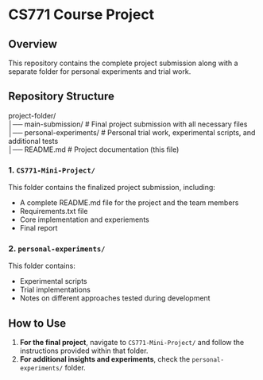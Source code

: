 # CS771 Course Project

## Overview
This repository contains the complete project submission along with a separate folder for personal experiments and trial work.

## Repository Structure
project-folder/  
│── main-submission/     # Final project submission with all necessary files  
│── personal-experiments/ # Personal trial work, experimental scripts, and additional tests  
│── README.md            # Project documentation (this file)  

### 1. `CS771-Mini-Project/`
This folder contains the finalized project submission, including:
- A complete README.md file for the project and the team members
- Requirements.txt file
- Core implementation and experiements
- Final report

### 2. `personal-experiments/`
This folder contains:
- Experimental scripts
- Trial implementations
- Notes on different approaches tested during development

## How to Use
1. **For the final project**, navigate to `CS771-Mini-Project/` and follow the instructions provided within that folder.
2. **For additional insights and experiments**, check the `personal-experiments/` folder.
